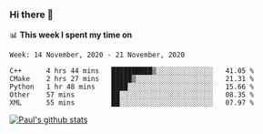 ### Hi there 👋

📊 **This week I spent my time on**
<!--START_SECTION:waka-->
```text
Week: 14 November, 2020 - 21 November, 2020

C++      4 hrs 44 mins   ██████████▒░░░░░░░░░░░░░░   41.05 % 
CMake    2 hrs 27 mins   █████▒░░░░░░░░░░░░░░░░░░░   21.31 % 
Python   1 hr 48 mins    ████░░░░░░░░░░░░░░░░░░░░░   15.66 % 
Other    57 mins         ██░░░░░░░░░░░░░░░░░░░░░░░   08.35 % 
XML      55 mins         ██░░░░░░░░░░░░░░░░░░░░░░░   07.97 % 
```
<!--END_SECTION:waka-->


[![Paul's github stats](https://github-readme-stats.vercel.app/api?username=mickeyouyou&theme=dracula&show_icons=true)](https://github.com/anuraghazra/github-readme-stats)
